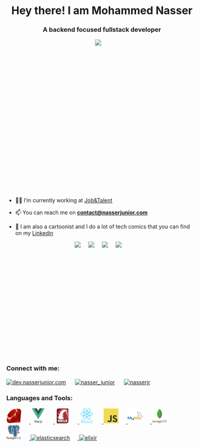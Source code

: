 <h1 align="center">Hey there! I am Mohammed Nasser</h1>
<h3 align="center">A backend focused fullstack developer</h3>
<div style="display: flex; justify-content: center;">
<img align="center" src="https://i.ibb.co/64NvYPp/Me-white-outline.png" height="400" style="margin-right: 20px" />
</div>

- 🧑‍💻 I’m currently working at [Job&Talent](https://www.linkedin.com/company/jobandtalent)

- 📫 You can reach me on **contact@nasserjunior.com**

- 🎨 I am also a cartoonist and I do a lot of tech comics that you can find on my <a href="https://linkedin.com/in/nasserjr">Linkedin</a>

<div style="display: flex; justify-content: center;">
<img align="center" src="https://i.ibb.co/L9m5PLQ/cookies1.png" height="300" style="margin-right: 20px" />
<img align="center" src="https://i.ibb.co/61wjK43/cookies2.png" height="300" style="margin-right: 20px" />
<img align="center" src="https://i.ibb.co/nzvKgQf/cookies3.png" height="300" style="margin-right: 20px" />
<img align="center" src="https://i.ibb.co/Jy95ykb/cookies4.png" height="300" style="margin-right: 20px" />
</div>
<h3 align="left">Connect with me:</h3>
<p align="left">
<a href="https://dev.to/dev.nasserjunior.com" target="blank"><img align="center" src="https://i.ibb.co/S0VRjwh/New-logo.png" alt="dev.nasserjunior.com" height="30" style="margin-right: 20px" /></a>
<a href="https://twitter.com/nasser_junior" target="blank"><img align="center" src="https://raw.githubusercontent.com/rahuldkjain/github-profile-readme-generator/master/src/images/icons/Social/twitter.svg" alt="nasser_junior" height="30" width="40" style="margin-right: 20px" /></a>
<a href="https://linkedin.com/in/nasserjr" target="blank"><img align="center" src="https://raw.githubusercontent.com/rahuldkjain/github-profile-readme-generator/master/src/images/icons/Social/linked-in-alt.svg" alt="nasserjr" height="30" width="40" style="margin-right: 20px" /></a>
</p>

<h3 align="left">Languages and Tools:</h3>
<p align="left">
<a href="https://www.ruby-lang.org/en/" target="_blank" rel="noreferrer"> <img src="https://raw.githubusercontent.com/devicons/devicon/master/icons/ruby/ruby-original.svg" alt="ruby" width="40" height="40" style="margin-right: 20px" style="margin-right: 20px"/> </a>
<a href="https://vuejs.org/" target="_blank" rel="noreferrer"> <img src="https://raw.githubusercontent.com/devicons/devicon/master/icons/vuejs/vuejs-original-wordmark.svg" alt="vuejs" width="40" height="40" style="margin-right: 20px"/> </a>
<a href="https://rubyonrails.org" target="_blank" rel="noreferrer"> <img src="https://raw.githubusercontent.com/devicons/devicon/master/icons/rails/rails-original-wordmark.svg" alt="rails" width="40" height="40" style="margin-right: 20px"/> </a>
<a href="https://reactjs.org/" target="_blank" rel="noreferrer"> <img src="https://raw.githubusercontent.com/devicons/devicon/master/icons/react/react-original-wordmark.svg" alt="react" width="40" height="40" style="margin-right: 20px"/> </a>
<a href="https://developer.mozilla.org/en-US/docs/Web/JavaScript" target="_blank" rel="noreferrer"> <img src="https://raw.githubusercontent.com/devicons/devicon/master/icons/javascript/javascript-original.svg" alt="javascript" width="40" height="40" style="margin-right: 20px"/> </a>
<a href="https://www.mysql.com/" target="_blank" rel="noreferrer"> <img src="https://raw.githubusercontent.com/devicons/devicon/master/icons/mysql/mysql-original-wordmark.svg" alt="mysql" width="40" height="40" style="margin-right: 20px"/> </a>
<a href="https://www.mongodb.com/" target="_blank" rel="noreferrer"> <img src="https://raw.githubusercontent.com/devicons/devicon/master/icons/mongodb/mongodb-original-wordmark.svg" alt="mongodb" width="40" height="40" style="margin-right: 20px"/> </a>
<a href="https://www.postgresql.org" target="_blank" rel="noreferrer"> <img src="https://raw.githubusercontent.com/devicons/devicon/master/icons/postgresql/postgresql-original-wordmark.svg" alt="postgresql" width="40" height="40" style="margin-right: 20px"/> </a>
<a href="https://www.elastic.co" target="_blank" rel="noreferrer"> <img src="https://www.vectorlogo.zone/logos/elastic/elastic-icon.svg" alt="elasticsearch" width="40" height="40" style="margin-right: 20px"/> </a> <a href="https://elixir-lang.org" target="_blank" rel="noreferrer"> <img src="https://www.vectorlogo.zone/logos/elixir-lang/elixir-lang-icon.svg" alt="elixir" width="40" height="40" style="margin-right: 20px"/> </a> 
</p>

